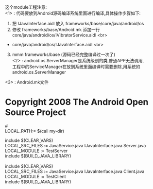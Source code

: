 这个module工程注意:<br>
<1> : 代码要放到Android源码编译系统里面进行编译,具体操作步骤如下:<br>
1. 把 IJavaInterface.aidl 放入 frameworks/base/core/java/android/os<br>
2. 修改 frameworks/base/Android.mk 添加一行<br>
core/java/android/os/IVibratorService.aidl \<br>
+ core/java/android/os/IJavaInterface.aidl \<br>
3. mmm frameworks/base (源码已经完整编译过一次了)<br>
<2> : android.os.ServerManager是系统级别的类,普通APP无法调用,<br>
工程中的ServiceManager在放到系统里面编译时需要删除,用系统的android.os.ServerManager<br>

<3> : Android.mk文件<br>
# Copyright 2008 The Android Open Source Project<br>
#<br>
LOCAL_PATH:= $(call my-dir)<br>

include $(CLEAR_VARS)<br>
LOCAL_SRC_FILES := JavaService.java IJavaInterface.java Server.java<br>
LOCAL_MODULE := TestServer<br>
include $(BUILD_JAVA_LIBRARY)<br>
<br>
include $(CLEAR_VARS)<br>
LOCAL_SRC_FILES := JavaService.java IJavaInterface.java Client.java<br>
LOCAL_MODULE := TestClient<br>
include $(BUILD_JAVA_LIBRARY)<br>











